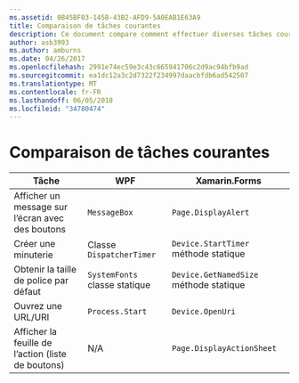 ```yaml
---
ms.assetid: 0B45BF03-145B-43B2-AFD9-5A0EAB1E63A9
title: Comparaison de tâches courantes
description: Ce document compare comment effectuer diverses tâches courantes sur WPF et Xamarin.Forms. Il examine les boutons, les minuteries, les tailles de police, ouverture d’un URI et l’affichage d’une feuille de l’action.
author: asb3993
ms.author: amburns
ms.date: 04/26/2017
ms.openlocfilehash: 2991e74ec59e3c43c665941706c2d9ac94bfb9ad
ms.sourcegitcommit: ea1dc12a3c2d7322f234997daacbfdb6ad542507
ms.translationtype: MT
ms.contentlocale: fr-FR
ms.lasthandoff: 06/05/2018
ms.locfileid: "34780474"
---
```

# <a name="common-tasks-comparison"></a>Comparaison de tâches courantes

| Tâche | WPF | Xamarin.Forms |
|--- |--- |--- |
|Afficher un message sur l’écran avec des boutons|`MessageBox`|`Page.DisplayAlert`|
|Créer une minuterie|Classe `DispatcherTimer`|`Device.StartTimer` méthode statique|
|Obtenir la taille de police par défaut|`SystemFonts` classe statique|`Device.GetNamedSize` méthode statique|
|Ouvrez une URL/URI|`Process.Start`|`Device.OpenUri`|
|Afficher la feuille de l’action (liste de boutons)|N/A|`Page.DisplayActionSheet`|
